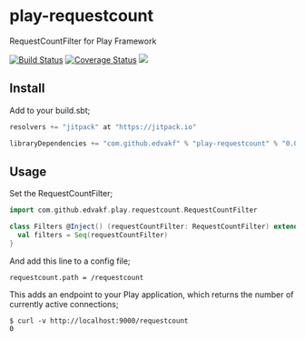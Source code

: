 # play-requestcount

RequestCountFilter for Play Framework

[![Build Status](https://travis-ci.org/edvakf/play-requestcount.svg)](https://travis-ci.org/edvakf/play-requestcount)
[![Coverage Status](https://coveralls.io/repos/edvakf/play-requestcount/badge.svg?branch=master&service=github)](https://coveralls.io/github/edvakf/play-requestcount?branch=master)
![](https://img.shields.io/github/release/edvakf/play-requestcount.svg?label=JitPack)

## Install

Add to your build.sbt;

```sbt
resolvers += "jitpack" at "https://jitpack.io"

libraryDependencies += "com.github.edvakf" % "play-requestcount" % "0.0.1"
```

## Usage

Set the RequestCountFilter;

```scala
import com.github.edvakf.play.requestcount.RequestCountFilter

class Filters @Inject() (requestCountFilter: RequestCountFilter) extends HttpFilters {
  val filters = Seq(requestCountFilter)
}
```

And add this line to a config file;

```
requestcount.path = /requestcount
```

This adds an endpoint to your Play application, which returns the number of currently active connections;

```
$ curl -v http://localhost:9000/requestcount
0
```
